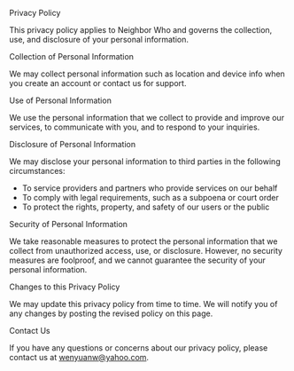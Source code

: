 Privacy Policy

This privacy policy applies to Neighbor Who and governs the collection, use, and disclosure of your personal information.

Collection of Personal Information

We may collect personal information such as location and device info when you create an account or contact us for support.

Use of Personal Information

We use the personal information that we collect to provide and improve our services, to communicate with you, and to respond to your inquiries.

Disclosure of Personal Information

We may disclose your personal information to third parties in the following circumstances:

- To service providers and partners who provide services on our behalf
- To comply with legal requirements, such as a subpoena or court order
- To protect the rights, property, and safety of our users or the public

Security of Personal Information

We take reasonable measures to protect the personal information that we collect from unauthorized access, use, or disclosure. However, no security measures are foolproof, and we cannot guarantee the security of your personal information.

Changes to this Privacy Policy

We may update this privacy policy from time to time. We will notify you of any changes by posting the revised policy on this page.

Contact Us

If you have any questions or concerns about our privacy policy, please contact us at wenyuanw@yahoo.com.
